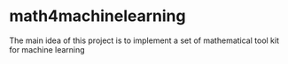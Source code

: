 # math4machinelearning
The main idea of this project is to implement a set of mathematical tool kit for machine learning

